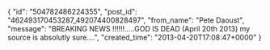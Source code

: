  {
   "id": "504782486224355",
   "post_id": "462493170453287_492074400828497",
   "from_name": "Pete Daoust",
   "message": "BREAKING NEWS !!!!!!.....GOD IS DEAD (April 20th 2013) my source is absolutly sure....",
   "created_time": "2013-04-20T17:08:47+0000"
 }

